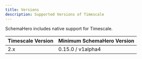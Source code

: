 ```yaml
---
title: Versions
description: Supported Versions of Timescale
---
```


SchemaHero includes native support for Timescale.

| Timescale Version | Minimum SchemaHero Version |
|------------------|------------|
| 2.x | 0.15.0 / v1alpha4 |
